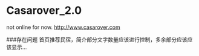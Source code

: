 # Casarover_2.0
not online for now.
http://www.casarover.com

###存在问题
首页推荐民宿，简介部分文字数量应该进行控制，多余部分应该应该显示...

